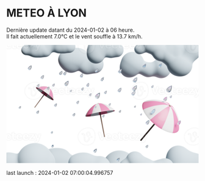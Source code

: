 # METEO À LYON

Dernière update datant du 2024-01-02 à 06 heure.  
Il fait actuellement 7.0°C et le vent souffle à 13.7 km/h.      

![](./.github/rain.png)

last launch : 2024-01-02 07:00:04.996757
